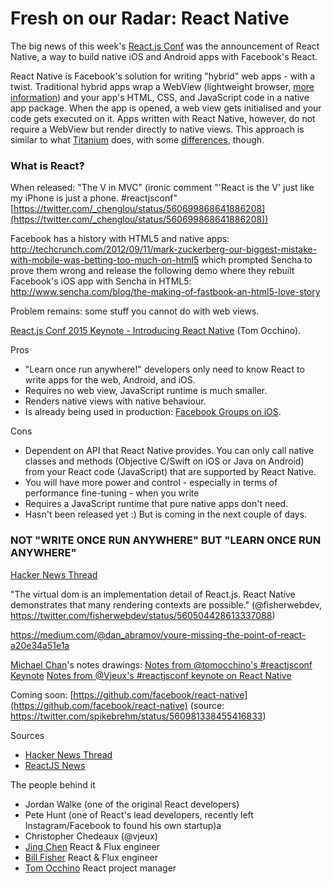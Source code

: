 Fresh on our Radar: React Native
================================

The big news of this week's [React.js Conf](http://conf.reactjs.com) was the announcement of React Native, a way to build native iOS and Android apps with Facebook's React.

React Native is Facebook's solution for writing "hybrid" web apps - with a twist. Traditional hybrid apps wrap a WebView (lightweight browser, [more information](http://www.smashingmagazine.com/2014/10/21/providing-a-native-experience-with-web-technologies)) and your app's HTML, CSS, and JavaScript code in a native app package. When the app is opened, a web view gets initialised and your code gets executed on it. Apps written with React Native, however, do not require a WebView but render directly to native views. This approach is similar to what [Titanium](http://www.appcelerator.com/titanium) does, with some [differences](https://news.ycombinator.com/item?id=8962528), though.

### What is React?
When released: "The V in MVC" (ironic comment "'React is the V' just like my iPhone is just a phone. #reactjsconf" [https://twitter.com/_chenglou/status/560699868641886208](https://twitter.com/_chenglou/status/560699868641886208))

Facebook has a history with HTML5 and native apps: http://techcrunch.com/2012/09/11/mark-zuckerberg-our-biggest-mistake-with-mobile-was-betting-too-much-on-html5
which prompted Sencha to prove them wrong and release the following demo where they rebuilt Facebook's iOS app with Sencha in HTML5: http://www.sencha.com/blog/the-making-of-fastbook-an-html5-love-story

Problem remains: some stuff you cannot do with web views.

[React.js Conf 2015 Keynote - Introducing React Native](https://www.youtube.com/watch?v=KVZ-P-ZI6W4) (Tom Occhino).

Pros
+ "Learn once run anywhere!" developers only need to know React to write apps for the web, Android, and iOS.
+ Requires no web view, JavaScript runtime is much smaller.
+ Renders native views with native behaviour.
+ Is already being used in production: [Facebook Groups on iOS](https://itunes.apple.com/us/app/facebook-groups/id931735837).


Cons
+ Dependent on API that React Native provides. You can only call native classes and methods (Objective C/Swift on iOS or Java on Android) from your React code (JavaScript) that are supported by React Native.
+ You will have more power and control - especially in terms of performance fine-tuning - when you write 
+ Requires a JavaScript runtime that pure native apps don't need.
+ Hasn't been released yet :) But is coming in the next couple of days.


### NOT "WRITE ONCE RUN ANYWHERE" BUT "LEARN ONCE RUN ANYWHERE"

[Hacker News Thread](https://news.ycombinator.com/item?id=8961551)


"The virtual dom is an implementation detail of React.js. React Native demonstrates that many rendering contexts are possible." (@fisherwebdev, https://twitter.com/fisherwebdev/status/560504428613337088)


https://medium.com/@dan_abramov/youre-missing-the-point-of-react-a20e34a51e1a

[Michael Chan](https://twitter.com/chantastic)'s notes drawings:
[Notes from @tomocchino's #reactjsconf Keynote](https://twitter.com/chantastic/status/560514125583749120)
[Notes from @Vjeux's #reactjsconf keynote on React Native](https://twitter.com/chantastic/status/560881757948375040)


Coming soon:
[https://github.com/facebook/react-native](https://github.com/facebook/react-native) (source: https://twitter.com/spikebrehm/status/560981338455416833)



Sources
+ [Hacker News Thread](https://news.ycombinator.com/item?id=8961551)
+ [ReactJS News](http://twitter.com/reactjsnews)

The people behind it
+ Jordan Walke (one of the original React developers)
+ Pete Hunt (one of React's lead developers, recently left Instagram/Facebook to found his own startup)a
+ Christopher Chedeaux (@vjeux)
+ [Jing Chen](https://twitter.com/jingc) React & Flux engineer
+ [Bill Fisher](https://twitter.com/fisherwebdev) React & Flux engineer
+ [Tom Occhino](https://twitter.com/tomocchino) React project manager
